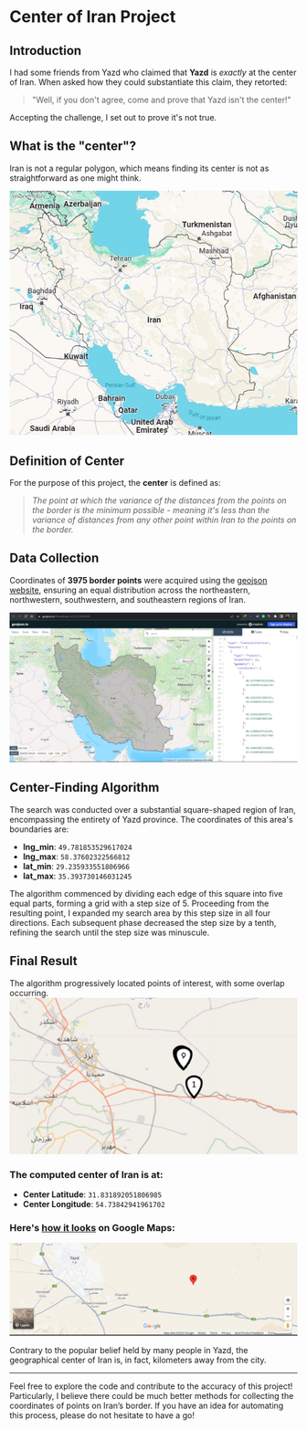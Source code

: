 # Center of Iran Project

## Introduction
I had some friends from Yazd who claimed that **Yazd** is _exactly_ at the center of Iran. When asked how they could substantiate this claim, they retorted:

> "Well, if you don't agree, come and prove that Yazd isn't the center!"

Accepting the challenge, I set out to prove it's not true.

## What is the "center"?
Iran is not a regular polygon, which means finding its center is not as straightforward as one might think.

![Iran map](./assets/Iran_map.jpg)

## Definition of Center
For the purpose of this project, the **center** is defined as:

> _The point at which the variance of the distances from the points on the border is the minimum possible - meaning it's less than the variance of distances from any other point within Iran to the points on the border._

## Data Collection
Coordinates of **3975 border points** were acquired using the [geojson website](https://geojson.io/#map=2/28.91/53.14 "GeoJSON website"), ensuring an equal distribution across the northeastern, northwestern, southwestern, and southeastern regions of Iran.

![Polygon from GeoJSON](./assets/border_polygon.jpg)

## Center-Finding Algorithm
The search was conducted over a substantial square-shaped region of Iran, encompassing the entirety of Yazd province. The coordinates of this area's boundaries are:

- **lng_min**: `49.781853529617024`
- **lng_max**: `58.37602322566812`
- **lat_min**: `29.235933551806966`
- **lat_max**: `35.393730146031245`

The algorithm commenced by dividing each edge of this square into five equal parts, forming a grid with a step size of 5. Proceeding from the resulting point, I expanded my search area by this step size in all four directions. Each subsequent phase decreased the step size by a tenth, refining the search until the step size was minuscule.

## Final Result
The algorithm progressively located points of interest, with some overlap occurring.
![Center accuracy progress](./assets/center-accuracy-progress.jpg)

### The computed center of Iran is at:
- **Center Latitude**: `31.831892051806985`
- **Center Longitude**: `54.73842941961702`


### Here's [how it looks](https://www.google.com/maps/place/31%C2%B049'54.8%22N+54%C2%B044'18.4%22E/@31.9097537,54.3585796,10.64z/data=!4m4!3m3!8m2!3d31.8318889!4d54.7384444?entry=ttu "center of Iran on Google Maps") on Google Maps:
![Yazd VERSUS Center of Iran](./assets/Yazd_VS_Center_of_Iran.jpg)

Contrary to the popular belief held by many people in Yazd, the geographical center of Iran is, in fact, kilometers away from the city.

---

Feel free to explore the code and contribute to the accuracy of this project!
Particularly, I believe there could be much better methods for collecting the coordinates of points on Iran’s border. If you have an idea for automating this process, please do not hesitate to have a go!
